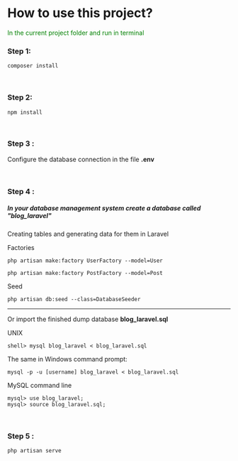 # How to use this project?
<span style="color:green">In the current project folder and run in terminal</span>

### Step 1:
`composer install`

<br />

### Step 2:
`npm install`

<br />

### Step 3 :
Configure the database connection in the file **.env**

<br />

### Step 4 :
##### In your database management system create a database called "blog_laravel"

Creating tables and generating data  for them in Laravel


Factories

`php artisan make:factory UserFactory --model=User`

`php artisan make:factory PostFactory --model=Post`


Seed

`php artisan db:seed --class=DatabaseSeeder`

****
Or import the finished dump database **blog_laravel.sql**

UNIX

`shell> mysql blog_laravel < blog_laravel.sql`


The same in Windows command prompt:

`mysql -p -u [username] blog_laravel < blog_laravel.sql`


MySQL command line

```
mysql> use blog_laravel;
mysql> source blog_laravel.sql;
```


<br />

### Step 5 :
`php artisan serve`
